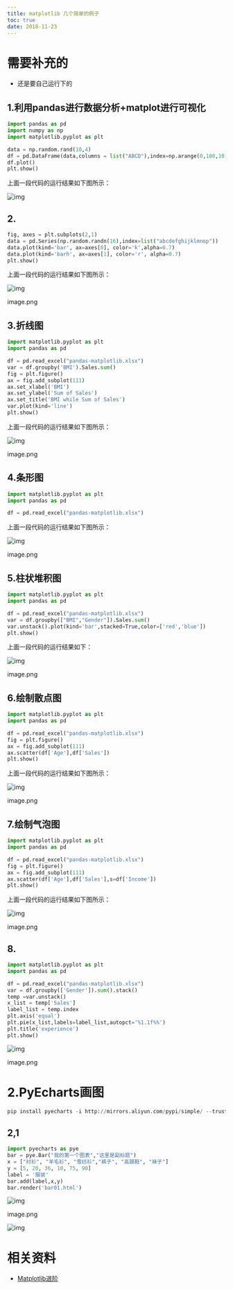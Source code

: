 ```yaml
---
title: matplotlib 几个简单的例子
toc: true
date: 2018-11-23
---
```

# 需要补充的

- 还是要自己运行下的

## 1.利用pandas进行数据分析+matplot进行可视化

```py
import pandas as pd
import numpy as np
import matplotlib.pyplot as plt

data = np.random.rand(10,4)
df = pd.DataFrame(data,columns = list("ABCD"),index=np.arange(0,100,10))
df.plot()
plt.show()
```

上面一段代码的运行结果如下图所示：

![img](https://ask.qcloudimg.com/http-save/yehe-2318291/bdeq69kxnz.png?imageView2/2/w/1620)



## 2.

```py
fig, axes = plt.subplots(2,1)
data = pd.Series(np.random.randn(16),index=list("abcdefghijklmnop"))
data.plot(kind='bar', ax=axes[0], color='k',alpha=0.7)
data.plot(kind='barh', ax=axes[1], color='r', alpha=0.7)
plt.show()
```

上面一段代码的运行结果如下图所示：

![img](https://ask.qcloudimg.com/http-save/yehe-2318291/0qii9u08d2.png?imageView2/2/w/1620)

image.png

## 3.折线图

```py
import matplotlib.pyplot as plt
import pandas as pd

df = pd.read_excel("pandas-matplotlib.xlsx")
var = df.groupby('BMI').Sales.sum()
fig = plt.figure()
ax = fig.add_subplot(111)
ax.set_xlabel('BMI')
ax.set_ylabel('Sum of Sales')
ax.set_title('BMI while Sum of Sales')
var.plot(kind='line')
plt.show()
```

上面一段代码的运行结果如下图所示：

![img](https://ask.qcloudimg.com/http-save/yehe-2318291/bwbgl425jd.png?imageView2/2/w/1620)

image.png

## 4.条形图

```py
import matplotlib.pyplot as plt
import pandas as pd

df = pd.read_excel("pandas-matplotlib.xlsx")
```

上面一段代码的运行结果如下图所示：

![img](https://ask.qcloudimg.com/http-save/yehe-2318291/sx4rbojwct.png?imageView2/2/w/1620)

image.png

## 5.柱状堆积图

```py
import matplotlib.pyplot as plt
import pandas as pd

df = pd.read_excel("pandas-matplotlib.xlsx")
var = df.groupby(["BMI","Gender"]).Sales.sum()
var.unstack().plot(kind='bar',stacked=True,color=['red','blue'])
plt.show()
```

上面一段代码的运行结果如下：

![img](https://ask.qcloudimg.com/http-save/yehe-2318291/qmedv4rd61.png?imageView2/2/w/1620)

image.png

## 6.绘制散点图

```py
import matplotlib.pyplot as plt
import pandas as pd

df = pd.read_excel("pandas-matplotlib.xlsx")
fig = plt.figure()
ax = fig.add_subplot(111)
ax.scatter(df['Age'],df['Sales'])
plt.show()
```

上面一段代码的运行结果如下图所示：

![img](https://ask.qcloudimg.com/http-save/yehe-2318291/5yu40csesq.png?imageView2/2/w/1620)

image.png

## 7.绘制气泡图

```py
import matplotlib.pyplot as plt
import pandas as pd

df = pd.read_excel("pandas-matplotlib.xlsx")
fig = plt.figure()
ax = fig.add_subplot(111)
ax.scatter(df['Age'],df['Sales'],s=df['Income'])
plt.show()
```

上面一段代码的运行结果如下图所示：

![img](https://ask.qcloudimg.com/http-save/yehe-2318291/l9f7syj4yp.png?imageView2/2/w/1620)

image.png

## 8.

```py
import matplotlib.pyplot as plt
import pandas as pd

df = pd.read_excel("pandas-matplotlib.xlsx")
var = df.groupby(['Gender']).sum().stack()
temp =var.unstack()
x_list = temp['Sales']
label_list = temp.index
plt.axis('equal')
plt.pie(x_list,labels=label_list,autopct='%1.1f%%')
plt.title('experience')
plt.show()
```

![img](https://ask.qcloudimg.com/http-save/yehe-2318291/904buibry8.png?imageView2/2/w/1620)

image.png

# 2.PyEcharts画图

```py
pip install pyecharts -i http://mirrors.aliyun.com/pypi/simple/ --trusted-host mirrors.aliyun.com
```

## 2,1

```py
import pyecharts as pye
bar = pye.Bar("我的第一个图表","这里是副标题")
x = ["衬衫", "羊毛衫", "雪纺衫","裤子", "高跟鞋", "袜子"]
y = [5, 20, 36, 10, 75, 90]
label = '服装'
bar.add(label,x,y)
bar.render('bar01.html')
```

![img](https://ask.qcloudimg.com/http-save/yehe-2318291/q2gmeeywij.png?imageView2/2/w/1620)

image.png

![img](https://ask.qcloudimg.com/http-save/yehe-2318291/rmsil93o6p.png?imageView2/2/w/1620)



# 相关资料

- [Matplotlib进阶](https://cloud.tencent.com/developer/article/1331932)
